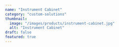 ```yaml
---
name: "Instrument Cabinet"
category: "custom-solutions"
thumbnail: 
  image: "/images/products/instrument-cabinet.jpg"
  alt: "Instrument Cabinet"
draft: false
featured: true
---
```

